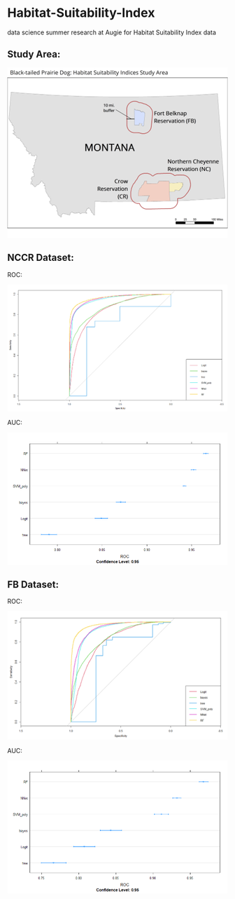 # Habitat-Suitability-Index
data science summer research at Augie for Habitat Suitability Index data

## Study Area:

![](STUDY_AREA_MAP.jpg)



## NCCR Dataset:
ROC:

![NCCR ROC](nccr_PCA_ROC_all.png)


AUC:

![NCCR AUC](nccr_PCA_ROC_all_bar.png)


## FB Dataset:
ROC:

![FB ROC](fb_PCA_ROC_all.png)


AUC:

![FB AUC](fb_PCA_ROC_all_bar.png)
